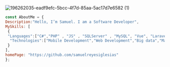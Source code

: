  

<!---
samuelreyesiglesias/samuelreyesiglesias is a ✨ special ✨ repository because its `README.md` (this file) appears on your GitHub profile.
You can click the Preview link to take a look at your changes.
--->
 
 ![196262035-eadf9efc-5bcc-4f7d-85aa-5ac17d7e6582 (1)](https://user-images.githubusercontent.com/51006648/209212407-0d1f93f3-844b-4ce2-b146-859236a32745.png)


```javascript
const AboutMe = {
Description:"Hello, I’m Samuel. I am a Software Developer",
MySkills: [
 {
 "Languages":["C#","PHP" , "JS" , "SQLServer" , "MySQL", "Vue", "Laravel","Python"],
  "Technologies":["Mobile Development","Web Development","Big data","Machine Learning", "Devops","CyberSecurity", "BlockChain"]
 }
],
homePage: "https://github.com/samuelreyesiglesias"
};
``````
